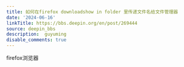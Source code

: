```yaml
---
title: 如何在firefox downloadshow in folder 里传递文件名给文件管理器
date: '2024-06-16'
linkTitle: https://bbs.deepin.org/en/post/269444
source: deepin_bbs
description:  guyuming 
disable_comments: true
---
```

firefox浏览器
